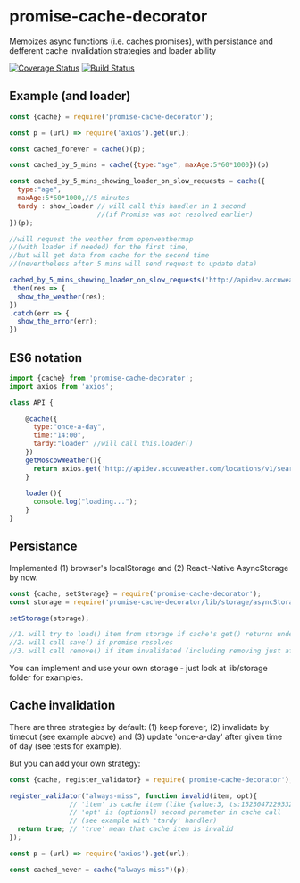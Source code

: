 # promise-cache-decorator

Memoizes async functions (i.e. caches promises), with persistance and defferent cache invalidation strategies and loader ability

[![Coverage Status](https://coveralls.io/repos/github/artemdudkin/promise-cache-decorator/badge.svg?branch=master)](https://coveralls.io/github/artemdudkin/promise-cache-decorator?branch=master) [![Build Status](https://api.travis-ci.org/artemdudkin/promise-cache-decorator.svg?branch=master)](https://api.travis-ci.org/artemdudkin/promise-cache-decorator.svg?branch=master)

## Example (and loader)

```js
const {cache} = require('promise-cache-decorator');

const p = (url) => require('axios').get(url);

const cached_forever = cache()(p);

const cached_by_5_mins = cache({type:"age", maxAge:5*60*1000})(p)

const cached_by_5_mins_showing_loader_on_slow_requests = cache({
  type:"age", 
  maxAge:5*60*1000,//5 minutes
  tardy : show_loader // will call this handler in 1 second 
                      //(if Promise was not resolved earlier)
})(p);

//will request the weather from openweathermap 
//(with loader if needed) for the first time,
//but will get data from cache for the second time 
//(nevertheless after 5 mins will send request to update data)

cached_by_5_mins_showing_loader_on_slow_requests('http://apidev.accuweather.com/locations/v1/search?q=Moscow,%20RU&apikey=hoArfRosT1215')
.then(res => {
  show_the_weather(res);
})
.catch(err => {
  show_the_error(err);
})
```

## ES6 notation
```js
import {cache} from 'promise-cache-decorator';
import axios from 'axios';

class API {

    @cache({
      type:"once-a-day",
      time:"14:00",
      tardy:"loader" //will call this.loader()
    })
    getMoscowWeather(){
      return axios.get('http://apidev.accuweather.com/locations/v1/search?q=Moscow,%20RU&apikey=hoArfRosT1215');
    }
    
    loader(){
      console.log("loading...");
    }
}
```


## Persistance

Implemented (1) browser's localStorage and (2) React-Native AsyncStorage by now.

```js
const {cache, setStorage} = require('promise-cache-decorator');
const storage = require('promise-cache-decorator/lib/storage/asyncStorage');

setStorage(storage);

//1. will try to load() item from storage if cache's get() returns undefined
//2. will call save() if promise resolves
//3. will call remove() if item invalidated (including removing just after load if item is invalid)

```
You can implement and use your own storage - just look at lib/storage folder for examples.

## Cache invalidation

There are three strategies by default: (1) keep forever, (2) invalidate by timeout (see example above) and (3) update 'once-a-day' after given time of day (see tests for example).

But you can add your own strategy:

```js
const {cache, register_validator} = require('promise-cache-decorator');

register_validator("always-miss", function invalid(item, opt){
               // 'item' is cache item (like {value:3, ts:1523047229332})
               // 'opt' is (optional) second parameter in cache call 
               // (see example with 'tardy' handler)
  return true; // 'true' mean that cache item is invalid
});

const p = (url) => require('axios').get(url);

const cached_never = cache("always-miss")(p);

```
